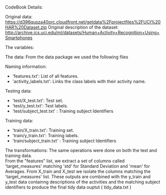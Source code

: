  CodeBook Details:

 
Original data: https://d396qusza40orc.cloudfront.net/getdata%2Fprojectfiles%2FUCI%20HAR%20Dataset.zip
Original description of the dataset: http://archive.ics.uci.edu/ml/datasets/Human+Activity+Recognition+Using+Smartphones

The variables:
 
 
The data:
From the data package we used the following files

Naming information:
- 'features.txt': List of all features.
- 'activity_labels.txt': Links the class labels with their activity name.

Testing data:
- 'test/X_test.txt': Test set.
- 'test/y_test.txt': Test labels.
- 'test/subject_test.txt' : Training subject Identifiers

Training data:
- 'train/X_train.txt': Training set.
- 'train/y_train.txt': Training labels.
- 'train/subject_train.txt' : Training subject Identifiers

The transformations:
The same operations were done on both the test and training data.  
From the "features" list, we extract a set of columns called 'target_measures' matching 'std' for Standard Deviation and 'mean' for Averages.
From X_train and X_test we isolate the columns matching the 'target_measures' list.
These outputs are combined with the y_train and y_test data containng descriptions of the activities and the matching subject identifiers to produce the final tidy data ouptut ( tidy_data.txt )


